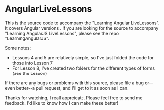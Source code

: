 # AngularLiveLessons
This is the source code to accompany the "Learning Angular LiveLessons". It
covers Angular versions .  If you are looking for the source to accompany
"Learning AngularJS LiveLessons", please see the repo "LearningAngularJS".

Some notes:

* Lessons 4 and 5 are relatively simple, so I've just folded the code for those into Lesson 7
* For Lesson 8, I've created two folders for the different types of forms (see the Lesson)

If there are any bugs or problems with this source, please file a bug or--even
better--a pull request, and I'll get to it as soon as I can.

Thanks for watching, I reall appreicate. Please feel free to send me feedback. I'd like to know how I can make these better!
